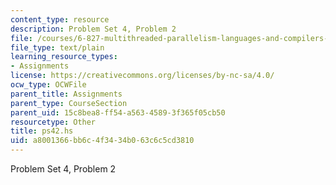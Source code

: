 ```yaml
---
content_type: resource
description: Problem Set 4, Problem 2
file: /courses/6-827-multithreaded-parallelism-languages-and-compilers-fall-2002/a8001366bb6c4f3434b063c6c5cd3810_ps42.hs
file_type: text/plain
learning_resource_types:
- Assignments
license: https://creativecommons.org/licenses/by-nc-sa/4.0/
ocw_type: OCWFile
parent_title: Assignments
parent_type: CourseSection
parent_uid: 15c8bea8-ff54-a563-4589-3f365f05cb50
resourcetype: Other
title: ps42.hs
uid: a8001366-bb6c-4f34-34b0-63c6c5cd3810
---
```

Problem Set 4, Problem 2